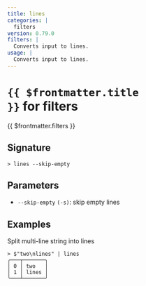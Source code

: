 ```yaml
---
title: lines
categories: |
  filters
version: 0.79.0
filters: |
  Converts input to lines.
usage: |
  Converts input to lines.
---
```


# <code>{{ $frontmatter.title }}</code> for filters

<div class='command-title'>{{ $frontmatter.filters }}</div>

## Signature

```> lines --skip-empty```

## Parameters

 -  `--skip-empty` `(-s)`: skip empty lines

## Examples

Split multi-line string into lines
```shell
> $"two\nlines" | lines
╭───┬───────╮
│ 0 │ two   │
│ 1 │ lines │
╰───┴───────╯

```
